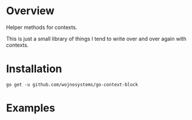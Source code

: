 # Overview

Helper methods for contexts.

This is just a small library of things I tend to write over and over again with contexts.

# Installation

`go get -u github.com/wojnosystems/go-context-block`

# Examples

```go

```

